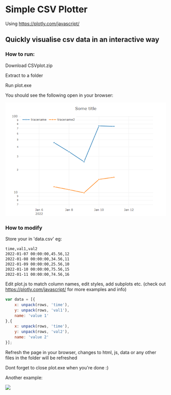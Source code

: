 # Simple CSV Plotter 

Using https://plotly.com/javascript/

## Quickly visualise csv data in an interactive way


### How to run:
Download CSVplot.zip

Extract to a folder

Run plot.exe

You should see the following open in your browser:

<img src="https://github.com/fritzkeyzer/csvPlot/blob/master/screenshot.png">

### How to modify

Store your in 'data.csv' eg:
```csv
time,val1,val2
2022-01-07 00:00:00,45.56,12
2022-01-08 00:00:00,34.56,11
2022-01-09 00:00:00,25.56,10
2022-01-10 00:00:00,75.56,15
2022-01-11 00:00:00,74.56,16
```


Edit plot.js to match column names, edit styles, add subplots etc. 
(check out https://plotly.com/javascript/ for more examples and info)

```javascript
var data = [{
    x: unpack(rows, 'time'),
    y: unpack(rows, 'val1'),
    name: 'value 1'
},{
    x: unpack(rows, 'time'),
    y: unpack(rows, 'val2'),
    name: 'value 2'
}];
```

Refresh the page in your browser, changes to html, js, data or any other files in the folder will be refreshed

Dont forget to close plot.exe when you're done :)

Another example:

<img src="https://github.com/fritzkeyzer/csvPlot/blob/master/demo.gif" />